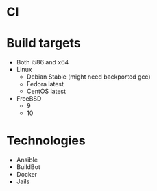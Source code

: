 # CI

# Build targets
* Both i586 and x64
* Linux
  * Debian Stable (might need backported gcc)
  * Fedora latest
  * CentOS latest
* FreeBSD
  * 9
  * 10

# Technologies
  * Ansible
  * BuildBot
  * Docker
  * Jails
